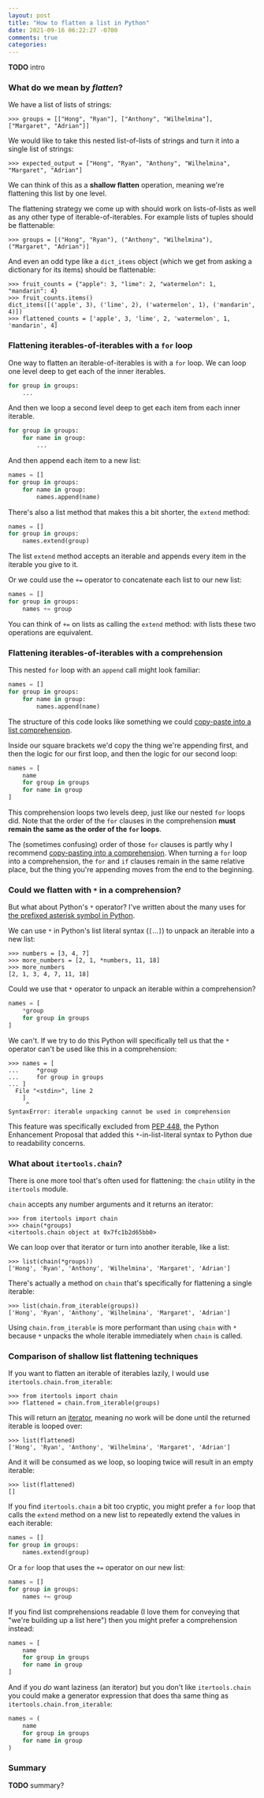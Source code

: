 ```yaml
---
layout: post
title: "How to flatten a list in Python"
date: 2021-09-16 06:22:27 -0700
comments: true
categories: 
---
```


**TODO** intro


### What do we mean by *flatten*?

We have a list of lists of strings:

```pycon
>>> groups = [["Hong", "Ryan"], ["Anthony", "Wilhelmina"], ["Margaret", "Adrian"]]
```

We would like to take this nested list-of-lists of strings and turn it into a single list of strings:

```pycon
>>> expected_output = ["Hong", "Ryan", "Anthony", "Wilhelmina", "Margaret", "Adrian"]
```

We can think of this as a **shallow flatten** operation, meaning we're flattening this list by one level.

The flattening strategy we come up with should work on lists-of-lists as well as any other type of iterable-of-iterables.
For example lists of tuples should be flattenable:

```pycon
>>> groups = [("Hong", "Ryan"), ("Anthony", "Wilhelmina"), ("Margaret", "Adrian")]
```

And even an odd type like a `dict_items` object (which we get from asking a dictionary for its items) should be flattenable:

```pycon
>>> fruit_counts = {"apple": 3, "lime": 2, "watermelon": 1, "mandarin": 4}
>>> fruit_counts.items()
dict_items([('apple', 3), ('lime', 2), ('watermelon', 1), ('mandarin', 4)])
>>> flattened_counts = ['apple', 3, 'lime', 2, 'watermelon', 1, 'mandarin', 4]
```


### Flattening iterables-of-iterables with a `for` loop

One way to flatten an iterable-of-iterables is with a `for` loop.
We can loop one level deep to get each of the inner iterables.

```python
for group in groups:
    ...
```

And then we loop a second level deep to get each item from each inner iterable.

```python
for group in groups:
    for name in group:
        ...
```

And then append each item to a new list:

```python
names = []
for group in groups:
    for name in group:
        names.append(name)
```

There's also a list method that makes this a bit shorter, the `extend` method:

```python
names = []
for group in groups:
    names.extend(group)
```

The list `extend` method accepts an iterable and appends every item in the iterable you give to it.

Or we could use the `+=` operator to concatenate each list to our new list:

```python
names = []
for group in groups:
    names += group
```

You can think of `+=` on lists as calling the `extend` method: with lists these two operations are equivalent.


### Flattening iterables-of-iterables with a comprehension

This nested `for` loop with an `append` call might look familiar:

```python
names = []
for group in groups:
    for name in group:
        names.append(name)
```

The structure of this code looks like something we could [copy-paste into a list comprehension][comprehension].

Inside our square brackets we'd copy the thing we're appending first, and then the logic for our first loop, and then the logic for our second loop:

```python
names = [
    name
    for group in groups
    for name in group
]
```

This comprehension loops two levels deep, just like our nested `for` loops did.
Note that the order of the `for` clauses in the comprehension **must remain the same as the order of the `for` loops**.

The (sometimes confusing) order of those `for` clauses is partly why I recommend [copy-pasting into a comprehension][comprehension].
When turning a `for` loop into a comprehension, the `for` and `if` clauses remain in the same relative place, but the thing you're appending moves from the end to the beginning.


### Could we flatten with `*` in a comprehension?

But what about Python's `*` operator?
I've written about the many uses for [the prefixed asterisk symbol in Python][asterisks].

We can use `*` in Python's list literal syntax (`[`...`]`) to unpack an iterable into a new list:

```pycon
>>> numbers = [3, 4, 7]
>>> more_numbers = [2, 1, *numbers, 11, 18]
>>> more_numbers
[2, 1, 3, 4, 7, 11, 18]
```

Could we use that `*` operator to unpack an iterable within a comprehension?

```python
names = [
    *group
    for group in groups
]
```

We can't.
If we try to do this Python will specifically tell us that the `*` operator can't be used like this in a comprehension:

```pycon
>>> names = [
...     *group
...     for group in groups
... ]
  File "<stdin>", line 2
    ]
     ^
SyntaxError: iterable unpacking cannot be used in comprehension
```

This feature was specifically excluded from [PEP 448][], the Python Enhancement Proposal that added this `*`-in-list-literal syntax to Python due to readability concerns.


### What about `itertools.chain`?

There is one more tool that's often used for flattening: the `chain` utility in the `itertools` module.

`chain` accepts any number arguments and it returns an iterator:

```pycon
>>> from itertools import chain
>>> chain(*groups)
<itertools.chain object at 0x7fc1b2d65bb0>
```

We can loop over that iterator or turn into another iterable, like a list:

```pycon
>>> list(chain(*groups))
['Hong', 'Ryan', 'Anthony', 'Wilhelmina', 'Margaret', 'Adrian']
```

There's actually a method on `chain` that's specifically for flattening a single iterable:

```pycon
>>> list(chain.from_iterable(groups))
['Hong', 'Ryan', 'Anthony', 'Wilhelmina', 'Margaret', 'Adrian']
```

Using `chain.from_iterable` is more performant than using `chain` with `*` because `*` unpacks the whole iterable immediately when `chain` is called.


### Comparison of shallow list flattening techniques

If you want to flatten an iterable of iterables lazily, I would use `itertools.chain.from_iterable`:

```pycon
>>> from itertools import chain
>>> flattened = chain.from_iterable(groups)
```

This will return an [iterator][], meaning no work will be done until the returned iterable is looped over:

```pycon
>>> list(flattened)
['Hong', 'Ryan', 'Anthony', 'Wilhelmina', 'Margaret', 'Adrian']
```

And it will be consumed as we loop, so looping twice will result in an empty iterable:

```pycon
>>> list(flattened)
[]
```

If you find `itertools.chain` a bit too cryptic, you might prefer a `for` loop that calls the `extend` method on a new list to repeatedly extend the values in each iterable:

```python
names = []
for group in groups:
    names.extend(group)
```

Or a `for` loop that uses the `+=` operator on our new list:

```python
names = []
for group in groups:
    names += group
```

If you find list comprehensions readable (I love them for conveying that "we're building up a list here") then you might prefer a comprehension instead:

```python
names = [
    name
    for group in groups
    for name in group
]
```

And if you *do* want laziness (an iterator) but you don't like `itertools.chain` you could make a generator expression that does tha same thing as `itertools.chain.from_iterable`:

```python
names = (
    name
    for group in groups
    for name in group
)
```


### Summary

**TODO** summary?


[comprehension]: https://treyhunner.com/2015/12/python-list-comprehensions-now-in-color/
[asterisks]: https://treyhunner.com/2018/10/asterisks-in-python-what-they-are-and-how-to-use-them/
[pep 448]: https://www.python.org/dev/peps/pep-0448/#variations
[iterator]: https://treyhunner.com/2018/06/how-to-make-an-iterator-in-python/
